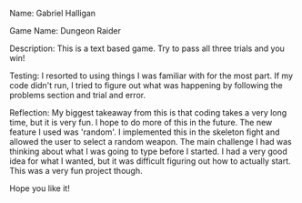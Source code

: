 Name: Gabriel Halligan

Game Name: Dungeon Raider

Description: This is a text based game. Try to pass all three trials and you win!

Testing: I resorted to using things I was familiar with for the most part. If my code didn't run, I tried to figure out what was happening by following the problems section and trial and error. 

Reflection: My biggest takeaway from this is that coding takes a very long time, but it is very fun. I hope to do more of this in the future. The new feature I used was 'random'. I implemented this in the skeleton fight and allowed the user to select a random weapon. The main challenge I had was thinking about what I was going to type before I started. I had a very good idea for what I wanted, but it was difficult figuring out how to actually start. This was a very fun project though.

Hope you like it!